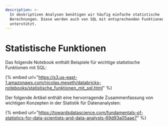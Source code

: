 ```yaml
---
description: >-
  In deskriptiven Analysen benötigen wir häufig einfache statistische
  Berechnungen. Diese werden auch von SQL mit entsprechenden Funktionen
  unterstützt.
---
```


# Statistische Funktionen

Das folgende Notebook enthält Beispiele für wichtige statistische Funktionen mit SQL:

{% embed url="https://s3.us-east-1.amazonaws.com/nicolas.meseth/databricks-notebooks/statistische_funktionen_mit_sql.html" %}

Der folgende Artikel enthält eine hervorragende Zusammenfassung von wichtigen Konzepten in der Statistik für Datenanalysten:

{% embed url="https://towardsdatascience.com/fundamentals-of-statistics-for-data-scientists-and-data-analysts-69d93a05aae7" %}

